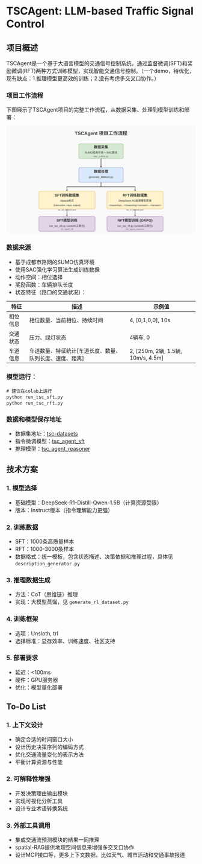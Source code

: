 # TSCAgent: LLM-based Traffic Signal Control

## 项目概述

TSCAgent是一个基于大语言模型的交通信号控制系统，通过监督微调(SFT)和奖励微调(RFT)两种方式训练模型，实现智能交通信号控制。（一个demo，待优化，现有缺点：1.推理模型更高效的训练；2.没有考虑多交叉口协作。）

### 项目工作流程

下图展示了TSCAgent项目的完整工作流程，从数据采集、处理到模型训练和部署：

![TSCAgent工作流程图](pic/workflow.svg)

### 数据来源

- 基于成都市路网的SUMO仿真环境
- 使用SAC强化学习算法生成训练数据
- 动作空间：相位选择
- 奖励函数：车辆排队长度
- 状态特征（路口的交通状况）：

| 特征     | 描述                         | 示例值                             |
| -------- | ---------------------------- | ---------------------------------- |
| 相位信息 | 相位数量、当前相位、持续时间 | 4, [0,1,0,0], 10s                  |
| 交通状态 | 压力、绿灯状态               | 4辆车, 0                           |
| 车道信息 | 车道数量、特征统计[车道长度、数量、队列长度、速度、距离] | 2, [250m, 2辆, 1.5辆, 10m/s, 4.5m] |

### 模型运行：
```
# 建议在colab上运行
python run_tsc_sft.py
python run_tsc_rft.py
```

### 数据和模型保存地址
- 数据集地址：[tsc-datasets](https://huggingface.co/datasets/jiam/tsc-datasets)
- 指令微调模型：[tsc_agent_sft](https://huggingface.co/jiam/tsc_agent_sft)
- 推理模型：[tsc_agent_reasoner](https://huggingface.co/jiam/tsc_agent_reasoner)

## 技术方案

### 1. 模型选择

- 基础模型：DeepSeek-R1-Distill-Qwen-1.5B（计算资源受限）
- 版本：Instruct版本（指令理解能力更强）

### 2. 训练数据

- SFT：1000条高质量样本
- RFT：1000-3000条样本
- 数据格式：统一模板，包含状态描述、决策依据和推理过程，具体见 `description_generator.py`

### 3. 推理数据生成

- 方法：CoT（思维链）推理
- 实现：大模型蒸馏，见 `generate_rl_dataset.py`

### 4. 训练框架

- 选项：Unsloth, trl
- 选择标准：显存效率、训练速度、社区支持

### 5. 部署要求

- 延迟：<100ms
- 硬件：GPU服务器
- 优化：模型量化部署

## To-Do List

### 1. 上下文设计

- 确定合适的时间窗口大小
- 设计历史决策序列的编码方式
- 优化交通流量变化的表示方法
- 平衡计算资源与性能

### 2. 可解释性增强

- 开发决策理由输出模块
- 实现可视化分析工具
- 设计专业术语转换系统

### 3. 外部工具调用

- 集成交通流预测模块的结果一同推理
- spatial-RAG提供地理空间信息来增强多交叉口协作
- 设计MCP接口等，更多上下文数据，比如天气、城市活动和交通事故报道